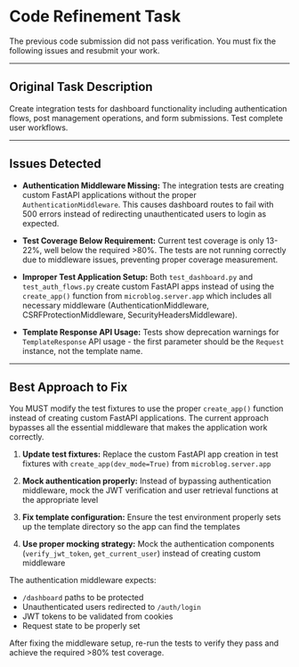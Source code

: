 # Code Refinement Task

The previous code submission did not pass verification. You must fix the following issues and resubmit your work.

---

## Original Task Description

Create integration tests for dashboard functionality including authentication flows, post management operations, and form submissions. Test complete user workflows.

---

## Issues Detected

*   **Authentication Middleware Missing:** The integration tests are creating custom FastAPI applications without the proper `AuthenticationMiddleware`. This causes dashboard routes to fail with 500 errors instead of redirecting unauthenticated users to login as expected.

*   **Test Coverage Below Requirement:** Current test coverage is only 13-22%, well below the required >80%. The tests are not running correctly due to middleware issues, preventing proper coverage measurement.

*   **Improper Test Application Setup:** Both `test_dashboard.py` and `test_auth_flows.py` create custom FastAPI apps instead of using the `create_app()` function from `microblog.server.app` which includes all necessary middleware (AuthenticationMiddleware, CSRFProtectionMiddleware, SecurityHeadersMiddleware).

*   **Template Response API Usage:** Tests show deprecation warnings for `TemplateResponse` API usage - the first parameter should be the `Request` instance, not the template name.

---

## Best Approach to Fix

You MUST modify the test fixtures to use the proper `create_app()` function instead of creating custom FastAPI applications. The current approach bypasses all the essential middleware that makes the application work correctly.

1. **Update test fixtures:** Replace the custom FastAPI app creation in test fixtures with `create_app(dev_mode=True)` from `microblog.server.app`

2. **Mock authentication properly:** Instead of bypassing authentication middleware, mock the JWT verification and user retrieval functions at the appropriate level

3. **Fix template configuration:** Ensure the test environment properly sets up the template directory so the app can find the templates

4. **Use proper mocking strategy:** Mock the authentication components (`verify_jwt_token`, `get_current_user`) instead of creating custom middleware

The authentication middleware expects:
- `/dashboard` paths to be protected
- Unauthenticated users redirected to `/auth/login`
- JWT tokens to be validated from cookies
- Request state to be properly set

After fixing the middleware setup, re-run the tests to verify they pass and achieve the required >80% test coverage.